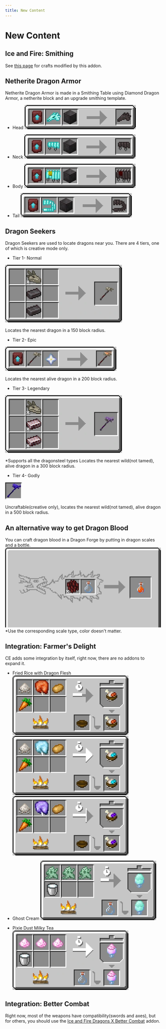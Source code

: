 ```yaml
---
title: New Content
---
```


# New Content

## Ice and Fire: Smithing
See [this page](https://docs.iafenvoy.com/docs/mod/ice-and-fire-ce/smithing) for crafts modified by this addon.

## Netherite Dragon Armor

Netherite Dragon Armor is made in a Smithing Table using Diamond Dragon Armor, a netherite block and an upgrade smithing template.

* Head
![Crafting recipe 1](./imgs/nda1c.webp "Crafting recipe 1")

* Neck
![Crafting recipe 2](./imgs/nda2c.webp "Crafting recipe 2")

* Body
![Crafting recipe 3](./imgs/nda3c.webp "Crafting recipe 3")

* Tail
![Crafting recipe 4](./imgs/nda4c.webp "Crafting recipe 4")

## Dragon Seekers

Dragon Seekers are used to locate dragons near you. There are 4 tiers, one of which is creative mode only.

* Tier 1- Normal
  
![Crafting recipe 5](./imgs/s1c.webp "Crafting recipe 5")

Locates the nearest dragon in a 150 block radius.

* Tier 2- Epic
  
![Crafting recipe 6](./imgs/s2c.webp "Crafting recipe 6")

Locates the nearest alive dragon in a 200 block radius.

* Tier 3- Legendary
  
![Crafting recipe 7](./imgs/s3c.webp "Crafting recipe 7")

*Supports all the dragonsteel types
Locates the nearest wild(not tamed), alive dragon in a 300 block radius.

* Tier 4- Godly
  
![Item 1](./imgs/s4i.webp "Item 1")

Uncraftable(creative only), locates the nearest wild(not tamed), alive dragon in a 500 block radius.

## An alternative way to get Dragon Blood

You can craft dragon blood in a Dragon Forge by putting in dragon scales and a bottle.
![Crafting recipe 13](./imgs/adb1c.webp "Crafting recipe 13")
*Use the corresponding scale type, color doesn't matter.

## Integration: Farmer's Delight

CE adds some integration by itself, right now, there are no addons to expand it.

* Fried Rice with Dragon Flesh
![Crafting recipe 8](./imgs/fd1c.webp "Crafting recipe 8")
![Crafting recipe 9](./imgs/fd2c.webp "Crafting recipe 9")
![Crafting recipe 10](./imgs/fd3c.webp "Crafting recipe 10")

* Ghost Cream
![Crafting recipe 11](./imgs/fd4c.webp "Crafting recipe 11")

* Pixie Dust Milky Tea
![Crafting recipe 12](./imgs/fd5c.webp "Crafting recipe 12")

## Integration: Better Combat

Right now, most of the weapons have compatibility(swords and axes), but for others, you should use the [Ice and Fire Dragons X Better Combat](https://www.curseforge.com/minecraft/mc-mods/ice-and-fire-dragons-x-better-combat) addon. 

